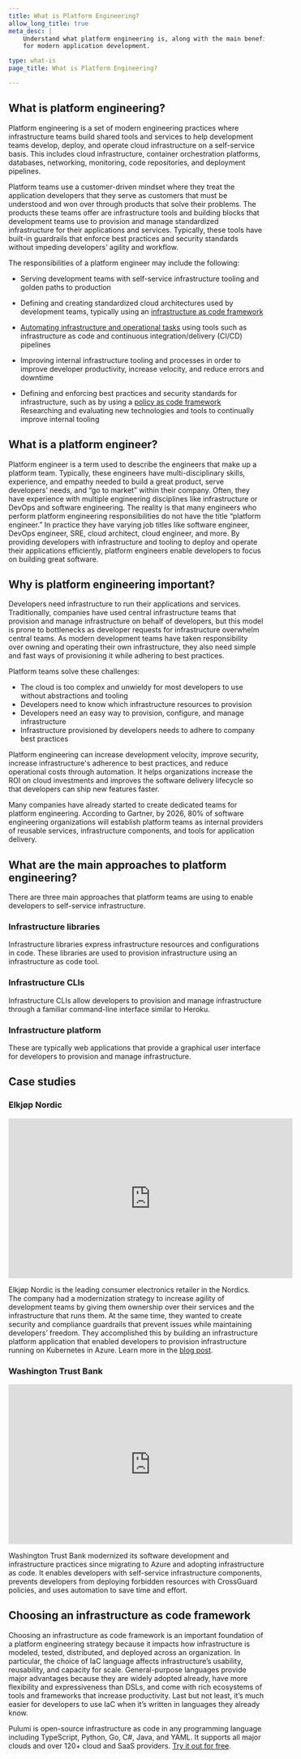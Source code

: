 ```yaml
---
title: What is Platform Engineering?
allow_long_title: true
meta_desc: |
    Understand what platform engineering is, along with the main benefits and importance
    for modern application development.

type: what-is
page_title: What is Platform Engineering?

---
```


## What is platform engineering?

Platform engineering is a set of modern engineering practices where infrastructure teams build shared tools and services to help development teams develop, deploy, and operate cloud infrastructure on a self-service basis. This includes cloud infrastructure, container orchestration platforms, databases, networking, monitoring, code repositories, and deployment pipelines.

Platform teams use a customer-driven mindset where they treat the application developers that they serve as customers that must be understood and won over through products that solve their problems. The products these teams offer are infrastructure tools and building blocks that development teams use to provision and manage standardized infrastructure for their applications and services. Typically, these tools have built-in guardrails that enforce best practices and security standards without impeding developers’ agility and workflow.

The responsibilities of a platform engineer may include the following:

* Serving development teams with self-service infrastructure tooling and golden paths to production

* Defining and creating standardized cloud architectures used by development teams, typically using an [infrastructure as code framework](/what-is/what-is-infrastructure-as-code/)

* [Automating infrastructure and operational tasks](/automation/) using tools such as infrastructure as code and continuous integration/delivery (CI/CD) pipelines

* Improving internal infrastructure tooling and processes in order to improve developer productivity, increase velocity, and reduce errors and downtime

* Defining and enforcing best practices and security standards for infrastructure, such as by using a [policy as code framework](/crossguard)
Researching and evaluating new technologies and tools to continually improve internal tooling

## What is a platform engineer?

Platform engineer is a term used to describe the engineers that make up a platform team. Typically, these engineers have multi-disciplinary skills, experience, and empathy needed to build a great product, serve developers’ needs, and “go to market” within their company. Often, they have experience with multiple engineering disciplines like infrastructure or DevOps and software engineering. The reality is that many engineers who perform platform engineering responsibilities do not have the title “platform engineer.” In practice they have varying job titles like software engineer, DevOps engineer, SRE, cloud architect, cloud engineer, and more. By providing developers with infrastructure and tooling to deploy and operate their applications efficiently, platform engineers enable developers to focus on building great software.

## Why is platform engineering important?

Developers need infrastructure to run their applications and services. Traditionally, companies have used central infrastructure teams that provision and manage infrastructure on behalf of developers, but this model is prone to bottlenecks as developer requests for infrastructure overwhelm central teams. As modern development teams have taken responsibility over owning and operating their own infrastructure, they also need simple and fast ways of provisioning it while adhering to best practices.

Platform teams solve these challenges:
* The cloud is too complex and unwieldy for most developers to use without abstractions and tooling
* Developers need to know which infrastructure resources to provision
* Developers need an easy way to provision, configure, and manage infrastructure
* Infrastructure provisioned by developers needs to adhere to company best practices

Platform engineering can increase development velocity, improve security, increase infrastructure's adherence to best practices, and reduce operational costs through automation. It helps organizations increase the ROI on cloud investments and improves the software delivery lifecycle so that developers can ship new features faster.

Many companies have already started to create dedicated teams for platform engineering. According to Gartner, by 2026, 80% of software engineering organizations will establish platform teams as internal providers of reusable services, infrastructure components, and tools for application delivery.

## What are the main approaches to platform engineering?

There are three main approaches that platform teams are using to enable developers to self-service infrastructure.

### Infrastructure libraries

Infrastructure libraries express infrastructure resources and configurations in code. These libraries are used to provision infrastructure using an infrastructure as code tool.

### Infrastructure CLIs

Infrastructure CLIs allow developers to provision and manage infrastructure through a familiar command-line interface similar to Heroku.

### Infrastructure platform

These are typically web applications that provide a graphical user interface for developers to provision and manage infrastructure.

## Case studies

### Elkjøp Nordic

<iframe width="560" height="315" src="https://www.youtube.com/embed/aoa_O-rh5KE" title="YouTube video player" frameborder="0" allow="accelerometer; autoplay; clipboard-write; encrypted-media; gyroscope; picture-in-picture; web-share" allowfullscreen></iframe>

Elkjøp Nordic is the leading consumer electronics retailer in the Nordics. The company had a modernization strategy to increase agility of development teams by giving them ownership over their services and the infrastructure that runs them. At the same time, they wanted to create security and compliance guardrails that prevent issues while maintaining developers’ freedom. They accomplished this by building an infrastructure platform application that enabled developers to provision infrastructure running on Kubernetes in Azure. Learn more in the [blog post](/blog/how-elkjop-nordic-enables-developers-to-self-serve-infrastructure/).

### Washington Trust Bank

<iframe width="560" height="315" src="https://www.youtube.com/embed/Q63ZaX340M4" title="YouTube video player" frameborder="0" allow="accelerometer; autoplay; clipboard-write; encrypted-media; gyroscope; picture-in-picture; web-share" allowfullscreen></iframe>

Washington Trust Bank modernized its software development and infrastructure practices since migrating to Azure and adopting infrastructure as code. It enables developers with self-service infrastructure components, prevents developers from deploying forbidden resources with CrossGuard policies, and uses automation to save time and effort.

## Choosing an infrastructure as code framework

Choosing an infrastructure as code framework is an important foundation of a platform engineering strategy because it impacts how infrastructure is modeled, tested, distributed, and deployed across an organization. In particular, the choice of IaC language affects infrastructure’s usability, reusability, and capacity for scale. General-purpose languages provide major advantages because they are widely adopted already, have more flexibility and expressiveness than DSLs, and come with rich ecosystems of tools and frameworks that increase productivity. Last but not least, it’s much easier for developers to use IaC when it’s written in languages they already know.

Pulumi is open-source infrastructure as code in any programming language including TypeScript, Python, Go, C#, Java, and YAML. It supports all major clouds and over 120+ cloud and SaaS providers. [Try it out for free](/docs/get-started/).